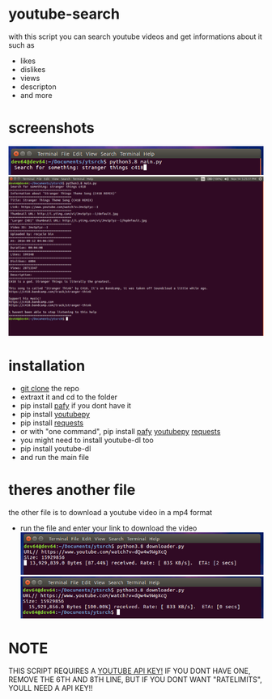 # youtube-search
with this script you can search youtube videos and get informations about it such as
* likes
* dislikes
* views
* descripton
* and more

# screenshots
![example](https://github.com/devlocalhost/youtube-search/blob/main/pic1.png)
![example](https://github.com/devlocalhost/youtube-search/blob/main/pic2.png)

# installation
* [git clone](https://github.com/devlocalhost/youtube-search/archive/main.zip) the repo
* extraxt it and cd to the folder
* pip install [pafy](https://pypi.org/project/pafy/) if you dont have it
* pip install [youtubepy](https://pypi.org/project/youtubepy/)
* pip install [requests](https://pypi.org/project/requests/)
* or with "one command", pip install [pafy](https://pypi.org/project/pafy/) [youtubepy](https://pypi.org/project/youtubepy/) [requests](https://pypi.org/project/requests/)
* you might need to install youtube-dl too
* pip install youtube-dl
* and run the main file

# theres another file
the other file is to download a youtube video in a mp4 format
* run the file
and enter your link to download the video
![exm](https://github.com/devlocalhost/youtube-search/blob/main/pic3.png)
![emx](https://github.com/devlocalhost/youtube-search/blob/main/pic4.png)

# NOTE
THIS SCRIPT REQUIRES A [YOUTUBE API KEY!](https://developers.google.com/youtube/v3/getting-started) IF YOU DONT HAVE ONE, REMOVE THE 6TH AND 8TH LINE, BUT IF YOU DONT WANT "RATELIMITS", YOULL NEED A API KEY!!

